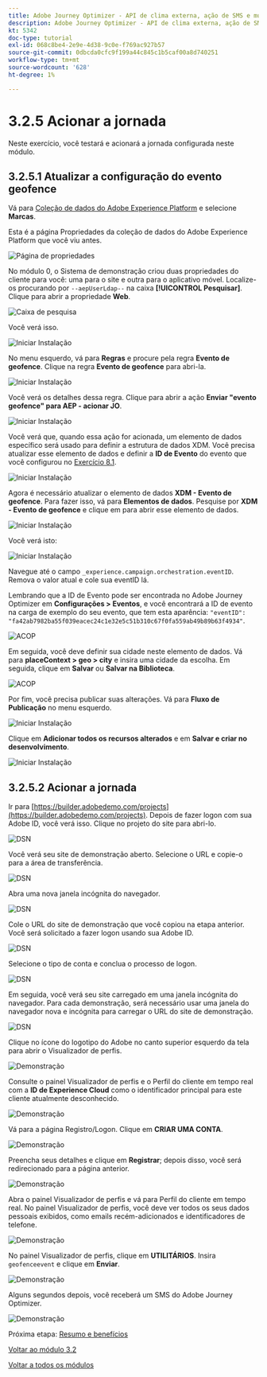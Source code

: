 ```yaml
---
title: Adobe Journey Optimizer - API de clima externa, ação de SMS e muito mais - Acione a Jornada orquestrada do cliente
description: Adobe Journey Optimizer - API de clima externa, ação de SMS e muito mais - Acione a Jornada orquestrada do cliente
kt: 5342
doc-type: tutorial
exl-id: 068c8be4-2e9e-4d38-9c0e-f769ac927b57
source-git-commit: 0dbcda0cfc9f199a44c845c1b5caf00a8d740251
workflow-type: tm+mt
source-wordcount: '628'
ht-degree: 1%

---
```


# 3.2.5 Acionar a jornada

Neste exercício, você testará e acionará a jornada configurada neste módulo.

## 3.2.5.1 Atualizar a configuração do evento geofence

Vá para [Coleção de dados do Adobe Experience Platform](https://experience.adobe.com/launch/) e selecione **Marcas**.

Esta é a página Propriedades da coleção de dados do Adobe Experience Platform que você viu antes.

![Página de propriedades](./../../../modules/datacollection/module1.1/images/launch1.png)

No módulo 0, o Sistema de demonstração criou duas propriedades do cliente para você: uma para o site e outra para o aplicativo móvel. Localize-os procurando por `--aepUserLdap--` na caixa **[!UICONTROL Pesquisar]**. Clique para abrir a propriedade **Web**.

![Caixa de pesquisa](./../../../modules/datacollection/module1.1/images/property6.png)

Você verá isso.

![Iniciar Instalação](./images/rule1.png)

No menu esquerdo, vá para **Regras** e procure pela regra **Evento de geofence**. Clique na regra **Evento de geofence** para abri-la.

![Iniciar Instalação](./images/rule2.png)

Você verá os detalhes dessa regra. Clique para abrir a ação **Enviar &quot;evento geofence&quot; para AEP - acionar JO**.

![Iniciar Instalação](./images/rule3.png)

Você verá que, quando essa ação for acionada, um elemento de dados específico será usado para definir a estrutura de dados XDM. Você precisa atualizar esse elemento de dados e definir a **ID de Evento** do evento que você configurou no [Exercício 8.1](./ex1.md).

![Iniciar Instalação](./images/rule4.png)

Agora é necessário atualizar o elemento de dados **XDM - Evento de geofence**. Para fazer isso, vá para **Elementos de dados**. Pesquise por **XDM - Evento de geofence** e clique em para abrir esse elemento de dados.

![Iniciar Instalação](./images/rule5.png)

Você verá isto:

![Iniciar Instalação](./images/rule6.png)

Navegue até o campo `_experience.campaign.orchestration.eventID`. Remova o valor atual e cole sua eventID lá.

Lembrando que a ID de Evento pode ser encontrada no Adobe Journey Optimizer em **Configurações > Eventos**, e você encontrará a ID de evento na carga de exemplo do seu evento, que tem esta aparência: `"eventID": "fa42ab7982ba55f039eacec24c1e32e5c51b310c67f0fa559ab49b89b63f4934"`.

![ACOP](./images/payloadeventID.png)

Em seguida, você deve definir sua cidade neste elemento de dados. Vá para **placeContext > geo > city** e insira uma cidade da escolha. Em seguida, clique em **Salvar** ou **Salvar na Biblioteca**.

![ACOP](./images/payloadeventIDgeo.png)

Por fim, você precisa publicar suas alterações. Vá para **Fluxo de Publicação** no menu esquerdo.

![Iniciar Instalação](./images/rule8.png)

Clique em **Adicionar todos os recursos alterados** e em **Salvar e criar no desenvolvimento**.

![Iniciar Instalação](./images/rule9.png)

## 3.2.5.2 Acionar a jornada

Ir para [https://builder.adobedemo.com/projects](https://builder.adobedemo.com/projects). Depois de fazer logon com sua Adobe ID, você verá isso. Clique no projeto do site para abri-lo.

![DSN](./../../../modules/gettingstarted/gettingstarted/images/web8.png)

Você verá seu site de demonstração aberto. Selecione o URL e copie-o para a área de transferência.

![DSN](./../../../modules/gettingstarted/gettingstarted/images/web3.png)

Abra uma nova janela incógnita do navegador.

![DSN](./../../../modules/gettingstarted/gettingstarted/images/web4.png)

Cole o URL do site de demonstração que você copiou na etapa anterior. Você será solicitado a fazer logon usando sua Adobe ID.

![DSN](./../../../modules/gettingstarted/gettingstarted/images/web5.png)

Selecione o tipo de conta e conclua o processo de logon.

![DSN](./../../../modules/gettingstarted/gettingstarted/images/web6.png)

Em seguida, você verá seu site carregado em uma janela incógnita do navegador. Para cada demonstração, será necessário usar uma janela do navegador nova e incógnita para carregar o URL do site de demonstração.

![DSN](./../../../modules/gettingstarted/gettingstarted/images/web7.png)

Clique no ícone do logotipo do Adobe no canto superior esquerdo da tela para abrir o Visualizador de perfis.

![Demonstração](./../../../modules/datacollection/module1.2/images/pv1.png)

Consulte o painel Visualizador de perfis e o Perfil do cliente em tempo real com a **ID de Experience Cloud** como o identificador principal para este cliente atualmente desconhecido.

![Demonstração](./../../../modules/datacollection/module1.2/images/pv2.png)

Vá para a página Registro/Logon. Clique em **CRIAR UMA CONTA**.

![Demonstração](./../../../modules/datacollection/module1.2/images/pv9.png)

Preencha seus detalhes e clique em **Registrar**; depois disso, você será redirecionado para a página anterior.

![Demonstração](./../../../modules/datacollection/module1.2/images/pv10.png)

Abra o painel Visualizador de perfis e vá para Perfil do cliente em tempo real. No painel Visualizador de perfis, você deve ver todos os seus dados pessoais exibidos, como emails recém-adicionados e identificadores de telefone.

![Demonstração](./../../../modules/datacollection/module1.2/images/pv11.png)

No painel Visualizador de perfis, clique em **UTILITÁRIOS**. Insira `geofenceevent` e clique em **Enviar**.

![Demonstração](./images/smsdemo1.png)

Alguns segundos depois, você receberá um SMS do Adobe Journey Optimizer.

![Demonstração](./images/smsdemo4.png)

Próxima etapa: [Resumo e benefícios](./summary.md)

[Voltar ao módulo 3.2](journey-orchestration-external-weather-api-sms.md)

[Voltar a todos os módulos](../../../overview.md)
